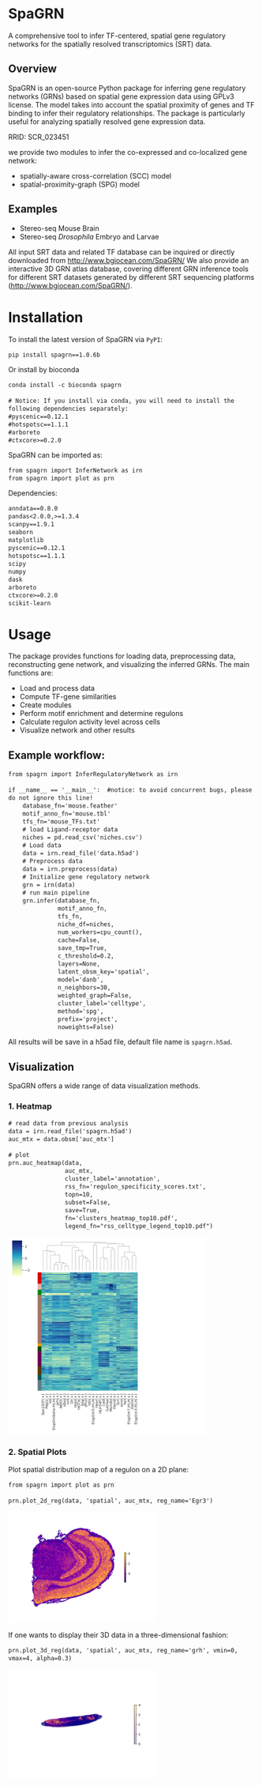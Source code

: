 # SpaGRN
A comprehensive tool to infer TF-centered, spatial gene regulatory networks for the spatially resolved transcriptomics (SRT) data.

## Overview
SpaGRN is an open-source Python package for inferring gene regulatory networks (GRNs) based on spatial gene expression data using GPLv3 license. The model takes into account the spatial proximity of genes and TF binding to infer their regulatory relationships. The package is particularly useful for analyzing spatially resolved gene expression data.

RRID: SCR_023451

we provide two modules to infer the co-expressed and co-localized gene network:
* spatially-aware cross-correlation (SCC) model 
* spatial-proximity-graph (SPG) model 
  
## Examples

* Stereo-seq Mouse Brain
* Stereo-seq *Drosophila* Embryo and Larvae

All input SRT data and related TF database can be inquired or directly downloaded from http://www.bgiocean.com/SpaGRN/
We also provide an interactive 3D GRN atlas database, covering different GRN inference tools for different SRT datasets generated by different SRT sequencing platforms (http://www.bgiocean.com/SpaGRN/). 


# Installation
To install the latest version of SpaGRN via `PyPI`:
```
pip install spagrn==1.0.6b
```
Or install by bioconda

```
conda install -c bioconda spagrn

# Notice: If you install via conda, you will need to install the following dependencies separately:
#pyscenic==0.12.1
#hotspotsc==1.1.1
#arboreto
#ctxcore>=0.2.0
```

SpaGRN can be imported as:
```
from spagrn import InferNetwork as irn
from spagrn import plot as prn
```

Dependencies:
```
anndata==0.8.0
pandas<2.0.0,>=1.3.4
scanpy==1.9.1
seaborn
matplotlib 
pyscenic==0.12.1
hotspotsc==1.1.1
scipy
numpy
dask
arboreto
ctxcore>=0.2.0
scikit-learn
```


# Usage
The package provides functions for loading data, preprocessing data, reconstructing gene network, and visualizing the inferred GRNs. The main functions are:
* Load and process data
* Compute TF-gene similarities
* Create modules
* Perform motif enrichment and determine regulons
* Calculate regulon activity level across cells
* Visualize network and other results

## Example workflow:
```
from spagrn import InferRegulatoryNetwork as irn

if __name__ == '__main__':  #notice: to avoid concurrent bugs, please do not ignore this line!
    database_fn='mouse.feather'
    motif_anno_fn='mouse.tbl'
    tfs_fn='mouse_TFs.txt'
    # load Ligand-receptor data
    niches = pd.read_csv('niches.csv')
    # Load data
    data = irn.read_file('data.h5ad')
    # Preprocess data
    data = irn.preprocess(data)
    # Initialize gene regulatory network
    grn = irn(data)
    # run main pipeline
    grn.infer(database_fn,
              motif_anno_fn,
              tfs_fn,
              niche_df=niches,
              num_workers=cpu_count(),
              cache=False,
              save_tmp=True,
              c_threshold=0.2,
              layers=None,
              latent_obsm_key='spatial',
              model='danb',
              n_neighbors=30,
              weighted_graph=False,
              cluster_label='celltype',
              method='spg',
              prefix='project',
              noweights=False)
```
All results will be save in a h5ad file, default file name is `spagrn.h5ad`.

## Visualization
SpaGRN offers a wide range of data visualization methods.
### 1. Heatmap
```
# read data from previous analysis
data = irn.read_file('spagrn.h5ad')
auc_mtx = data.obsm['auc_mtx']

# plot 
prn.auc_heatmap(data,
                auc_mtx,
                cluster_label='annotation',
                rss_fn='regulon_specificity_scores.txt',
                topn=10,
                subset=False,
                save=True,
                fn='clusters_heatmap_top10.pdf',
                legend_fn="rss_celltype_legend_top10.pdf")  
```
<img src="./resource/E14-16h_hotspot_clusters_heatmap_top5.png" width="400">

### 2. Spatial Plots
Plot spatial distribution map of a regulon on a 2D plane:
```
from spagrn import plot as prn

prn.plot_2d_reg(data, 'spatial', auc_mtx, reg_name='Egr3')
```
<img src="./resource/Egr3.png" width="300">

If one wants to display their 3D data in a three-dimensional fashion:
```
prn.plot_3d_reg(data, 'spatial', auc_mtx, reg_name='grh', vmin=0, vmax=4, alpha=0.3)
```
<img src="./resource/grh_L3.png" width="300">
